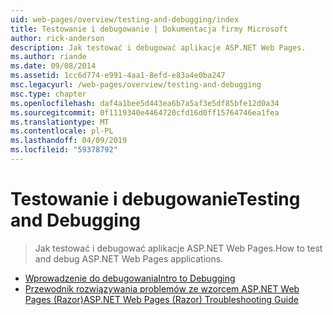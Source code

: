 ```yaml
---
uid: web-pages/overview/testing-and-debugging/index
title: Testowanie i debugowanie | Dokumentacja firmy Microsoft
author: rick-anderson
description: Jak testować i debugować aplikacje ASP.NET Web Pages.
ms.author: riande
ms.date: 09/08/2014
ms.assetid: 1cc6d774-e991-4aa1-8efd-e83a4e0ba247
msc.legacyurl: /web-pages/overview/testing-and-debugging
msc.type: chapter
ms.openlocfilehash: daf4a1bee5d443ea6b7a5af3e5df85bfe12d0a34
ms.sourcegitcommit: 0f1119340e4464720cfd16d0ff15764746ea1fea
ms.translationtype: MT
ms.contentlocale: pl-PL
ms.lasthandoff: 04/09/2019
ms.locfileid: "59378792"
---
```

# <a name="testing-and-debugging"></a><span data-ttu-id="8f7a1-103">Testowanie i debugowanie</span><span class="sxs-lookup"><span data-stu-id="8f7a1-103">Testing and Debugging</span></span>

> <span data-ttu-id="8f7a1-104">Jak testować i debugować aplikacje ASP.NET Web Pages.</span><span class="sxs-lookup"><span data-stu-id="8f7a1-104">How to test and debug ASP.NET Web Pages applications.</span></span>


- [<span data-ttu-id="8f7a1-105">Wprowadzenie do debugowania</span><span class="sxs-lookup"><span data-stu-id="8f7a1-105">Intro to Debugging</span></span>](introduction-to-debugging.md)
- [<span data-ttu-id="8f7a1-106">Przewodnik rozwiązywania problemów ze wzorcem ASP.NET Web Pages (Razor)</span><span class="sxs-lookup"><span data-stu-id="8f7a1-106">ASP.NET Web Pages (Razor) Troubleshooting Guide</span></span>](aspnet-web-pages-razor-troubleshooting-guide.md)
